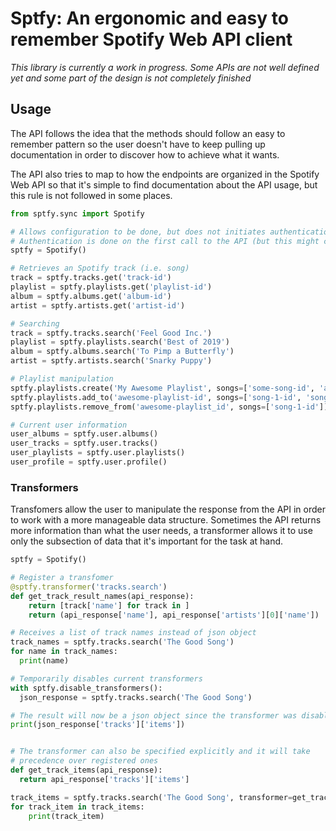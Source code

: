
# Sptfy: An ergonomic and easy to remember Spotify Web API client

*This library is currently a work in progress. Some APIs are not well defined yet and some part of the design is not completely finished*

## Usage

The API follows the idea that the methods should follow an easy to remember pattern so the user doesn't have to keep pulling up documentation in order to discover how to achieve what it wants.

The API also tries to map to how the endpoints are organized in the Spotify Web API so that it's simple to find documentation about the API usage, but this rule is not followed in some places.

```Python
from sptfy.sync import Spotify

# Allows configuration to be done, but does not initiates authentication immediately
# Authentication is done on the first call to the API (but this might change)
sptfy = Spotify()

# Retrieves an Spotify track (i.e. song)
track = sptfy.tracks.get('track-id')
playlist = sptfy.playlists.get('playlist-id')
album = sptfy.albums.get('album-id')
artist = sptfy.artists.get('artist-id')

# Searching
track = sptfy.tracks.search('Feel Good Inc.')
playlist = sptfy.playlists.search('Best of 2019')
album = sptfy.albums.search('To Pimp a Butterfly')
artist = sptfy.artists.search('Snarky Puppy')

# Playlist manipulation
sptfy.playlists.create('My Awesome Playlist', songs=['some-song-id', 'another-song-id'])
sptfy.playlists.add_to('awesome-playlist-id', songs=['song-1-id', 'song-2-id'])
sptfy.playlists.remove_from('awesome-playlist_id', songs=['song-1-id'])

# Current user information
user_albums = sptfy.user.albums()
user_tracks = sptfy.user.tracks()
user_playlists = sptfy.user.playlists()
user_profile = sptfy.user.profile()
```

### Transformers

Transfomers allow the user to manipulate the response from the API in order to work with a more manageable data structure. Sometimes the API returns more information than what the user needs, a transformer allows it to use only the subsection of data that it's important for the task at hand.

```Python
sptfy = Spotify()

# Register a transfomer
@sptfy.transformer('tracks.search')
def get_track_result_names(api_response):
    return [track['name'] for track in ]
    return (api_response['name'], api_response['artists'][0]['name'])

# Receives a list of track names instead of json object
track_names = sptfy.tracks.search('The Good Song')
for name in track_names:
  print(name)

# Temporarily disables current transformers
with sptfy.disable_transformers():
  json_response = sptfy.tracks.search('The Good Song')

# The result will now be a json object since the transformer was disabled
print(json_response['tracks']['items'])


# The transformer can also be specified explicitly and it will take 
# precedence over registered ones
def get_track_items(api_response):
  return api_response['tracks']['items']

track_items = sptfy.tracks.search('The Good Song', transformer=get_track_items)
for track_item in track_items:
    print(track_item)
```
